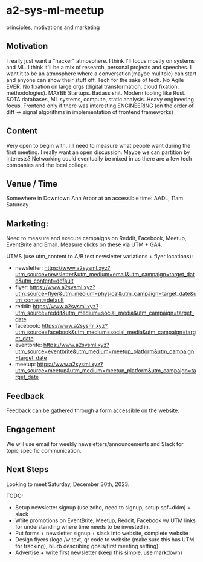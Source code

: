 # a2-sys-ml-meetup
principles, motivations and marketing

## Motivation

I really just want a "hacker" atmosphere. I think I'll focus mostly on systems and ML. I think it'll be a mix of research, personal projects and speeches. I want it to be an atmosphere where a conversation(maybe mulitple) can start and anyone can show their stuff off. Tech for the sake of tech. No Agile EVER. No fixation on large orgs (digital transformation, cloud fixation, methodologies). MAYBE Startups. Badass shit. Modern tooling like Rust. SOTA databases, ML systems, compute, static analysis. Heavy engineering focus. Frontend only if there was interesting ENGINEERING (on the order of diff -> signal algorithms in implementation of frontend frameworks)

## Content

Very open to begin with. I'll need to measure what people want during the first meeting. I really want an open discussion. Maybe we can partition by interests? Networking could eventually be mixed in as there are a few tech companies and the local college.

## Venue / Time

Somewhere in Downtown Ann Arbor at an accessible time: AADL, 11am Saturday

## Marketing:

Need to measure and execute campaigns on Reddit, Facebook, Meetup, EventBrite and Email. Measure clicks on these via UTM + GA4. 

UTMS (use utm_content to A/B test newsletter variations + flyer locations):
- newsletter: https://www.a2sysml.xyz?utm_source=newsletter&utm_medium=email&utm_campaign=target_date&utm_content=default
- flyer: https://www.a2sysml.xyz?utm_source=flyer&utm_medium=physical&utm_campaign=target_date&utm_content=default
- reddit: https://www.a2sysml.xyz?utm_source=reddit&utm_medium=social_media&utm_campaign=target_date
- facebook: https://www.a2sysml.xyz?utm_source=facebook&utm_medium=social_media&utm_campaign=target_date
- eventbrite: https://www.a2sysml.xyz?utm_source=eventbrite&utm_medium=meetup_platform&utm_campaign=target_date
- meetup: https://www.a2sysml.xyz?utm_source=meetup&utm_medium=meetup_platform&utm_campaign=target_date

## Feedback

Feedback can be gathered through a form accessible on the website.

## Engagement

We will use email for weekly newsletters/announcements and Slack for topic specific communication.

## Next Steps

Looking to meet Saturday, December 30th, 2023.

TODO:
- Setup newsletter signup (use zoho, need to signup, setup spf+dkim) + slack
- Write promotions on EventBrite, Meetup, Reddit, Facebook w/ UTM links for understanding where time needs to be invested in.
- Put forms + newsletter signup + slack into website, complete website
- Design flyers (logo /w text, qr code to website (make sure this has UTM for tracking), blurb describing goals/first meeting setting)
- Advertise + write first newsletter (keep this simple, use markdown)
